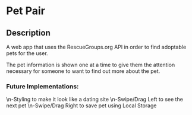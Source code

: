# Pet Pair

## Description ##
A web app that uses the RescueGroups.org API in order to find adoptable pets for the user.

The pet information is shown one at a time to give them the attention necessary for someone to want to find out more about the pet.

### Future Implementations: ###
\n-Styling to make it look like a dating site
\n-Swipe/Drag Left to see the next pet
\n-Swipe/Drag Right to save pet using Local Storage